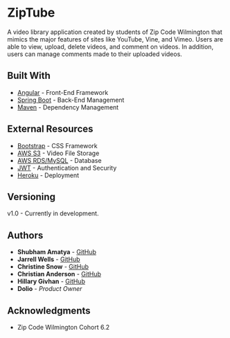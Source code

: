 # ZipTube

A video library application created by students of Zip Code Wilmington that mimics the major features of sites like YouTube, Vine, and Vimeo. Users are able to view, upload, delete videos, and comment on videos. In addition, users can manage comments made to their uploaded videos.

## Built With

-   [Angular](https://angular.io/) - Front-End Framework
-   [Spring Boot](https://spring.io/) - Back-End Management
-   [Maven](https://maven.apache.org/) - Dependency Management

## External Resources

-   [Bootstrap](https://getbootstrap.com/) - CSS Framework 
-   [AWS S3](https://aws.amazon.com/s3/) - Video File Storage
-   [AWS RDS/MySQL](https://aws.amazon.com/rds/) - Database
-   [JWT](https://jwt.io/) - Authentication and Security
-   [Heroku](https://www.heroku.com/) - Deployment


## Versioning

v1.0 - Currently in development.

## Authors

-   **Shubham Amatya** - [GitHub](https://github.com/shubham-amatya)
-   **Jarrell Wells** - [GitHub](https://github.com/jarrellw)
-   **Christine Snow** - [GitHub](https://github.com/cmmsnow)
-   **Christian Anderson** - [GitHub](https://github.com/christian-anderson)
-   **Hillary Givhan** - [GitHub](https://github.com/hgivhan)
-   **Dolio** - _Product Owner_

## Acknowledgments

-   Zip Code Wilmington Cohort 6.2
